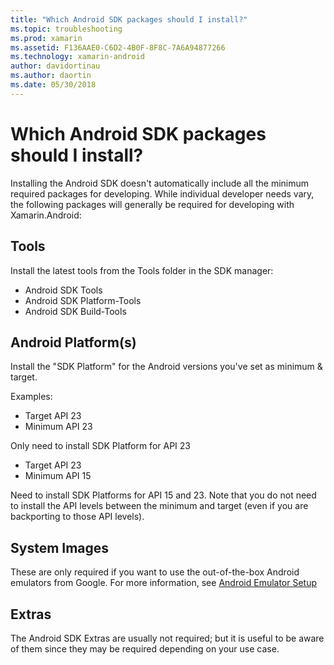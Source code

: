 ```yaml
---
title: "Which Android SDK packages should I install?"
ms.topic: troubleshooting
ms.prod: xamarin
ms.assetid: F136AAE0-C6D2-4B0F-8F8C-7A6A94877266
ms.technology: xamarin-android
author: davidortinau
ms.author: daortin
ms.date: 05/30/2018
---
```


# Which Android SDK packages should I install?

Installing the Android SDK doesn't automatically include all the minimum required packages for developing. While individual developer needs vary, the following packages will generally be required for developing with Xamarin.Android:

## Tools

Install the latest tools from the Tools folder in the SDK manager:

- Android SDK Tools
- Android SDK Platform-Tools
- Android SDK Build-Tools

## Android Platform(s)

Install the "SDK Platform" for the Android versions you've set as minimum & target.

Examples:

- Target API 23
- Minimum API 23

Only need to install SDK Platform for API 23

- Target API 23
- Minimum API 15

Need to install SDK Platforms for API 15 and 23. Note that you do not need
to install the API levels between the minimum and target (even if you
are backporting to those API levels).

## System Images

These are only required if you want to use the out-of-the-box Android
emulators from Google. For more information, see
[Android Emulator Setup](~/android/get-started/installation/android-emulator/index.md)

## Extras
The Android SDK Extras are usually not required; but it is useful to be aware of them since they may be required depending on your use case.
